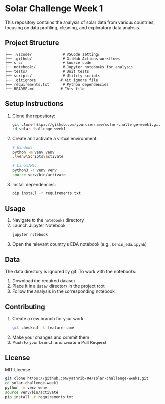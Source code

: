 # Solar Challenge Week 1

This repository contains the analysis of solar data from various countries, focusing on data profiling, cleaning, and exploratory data analysis.

## Project Structure
```
├── .vscode/              # VSCode settings
├── .github/              # GitHub Actions workflows
├── src/                  # Source code
├── notebooks/            # Jupyter notebooks for analysis
├── tests/                # Unit tests
├── scripts/              # Utility scripts
├── .gitignore           # Git ignore file
├── requirements.txt      # Python dependencies
└── README.md            # This file
```

## Setup Instructions

1. Clone the repository:
   ```bash
   git clone https://github.com/yourusername/solar-challenge-week1.git
   cd solar-challenge-week1
   ```

2. Create and activate a virtual environment:
   ```bash
   # Windows
   python -m venv venv
   .\venv\Scripts\activate

   # Linux/Mac
   python3 -m venv venv
   source venv/bin/activate
   ```

3. Install dependencies:
   ```bash
   pip install -r requirements.txt
   ```

## Usage

1. Navigate to the `notebooks` directory
2. Launch Jupyter Notebook:
   ```bash
   jupyter notebook
   ```
3. Open the relevant country's EDA notebook (e.g., `benin_eda.ipynb`)

## Data

The data directory is ignored by git. To work with the notebooks:
1. Download the required dataset
2. Place it in a `data/` directory in the project root
3. Follow the analysis in the corresponding notebook

## Contributing

1. Create a new branch for your work:
   ```bash
   git checkout -b feature-name
   ```
2. Make your changes and commit them
3. Push to your branch and create a Pull Request

## License

MIT License

```bash
git clone https://github.com/yathrib-04/solar-challenge-week1.git
cd solar-challenge-week1
python -m venv venv
source venv/bin/activate  
pip install -r requirements.txt
